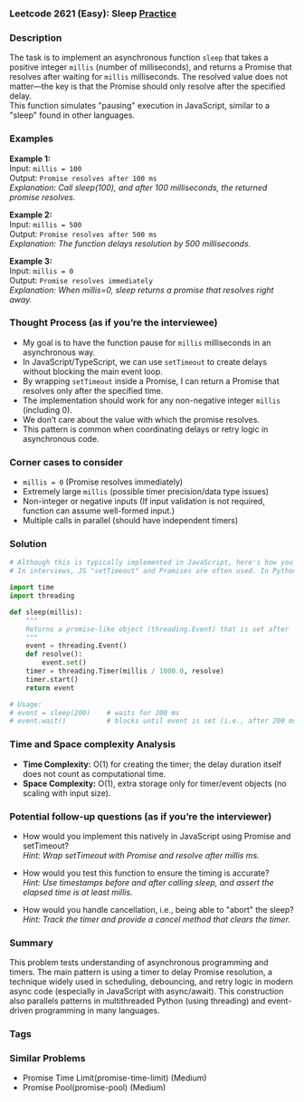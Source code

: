 ### Leetcode 2621 (Easy): Sleep [Practice](https://leetcode.com/problems/sleep)

### Description  
The task is to implement an asynchronous function `sleep` that takes a positive integer `millis` (number of milliseconds), and returns a Promise that resolves after waiting for `millis` milliseconds. The resolved value does not matter—the key is that the Promise should only resolve after the specified delay.  
This function simulates "pausing" execution in JavaScript, similar to a "sleep" found in other languages.

### Examples  

**Example 1:**  
Input: `millis = 100`  
Output: `Promise resolves after 100 ms`  
*Explanation: Call sleep(100), and after 100 milliseconds, the returned promise resolves.*

**Example 2:**  
Input: `millis = 500`  
Output: `Promise resolves after 500 ms`  
*Explanation: The function delays resolution by 500 milliseconds.*

**Example 3:**  
Input: `millis = 0`  
Output: `Promise resolves immediately`  
*Explanation: When millis=0, sleep returns a promise that resolves right away.*

### Thought Process (as if you’re the interviewee)  
- My goal is to have the function pause for `millis` milliseconds in an asynchronous way.  
- In JavaScript/TypeScript, we can use `setTimeout` to create delays without blocking the main event loop.  
- By wrapping `setTimeout` inside a Promise, I can return a Promise that resolves only after the specified time.
- The implementation should work for any non-negative integer `millis` (including 0).
- We don’t care about the value with which the promise resolves.
- This pattern is common when coordinating delays or retry logic in asynchronous code.

### Corner cases to consider  
- `millis = 0` (Promise resolves immediately)
- Extremely large `millis` (possible timer precision/data type issues)
- Non-integer or negative inputs (If input validation is not required, function can assume well-formed input.)
- Multiple calls in parallel (should have independent timers)

### Solution

```python
# Although this is typically implemented in JavaScript, here's how you'd write it in Python for the exercise.
# In interviews, JS "setTimeout" and Promises are often used. In Python, use time.sleep with threading/futures, or asyncio.sleep.

import time
import threading

def sleep(millis):
    """
    Returns a promise-like object (threading.Event) that is set after 'millis' milliseconds.
    """
    event = threading.Event()
    def resolve():
        event.set()
    timer = threading.Timer(millis / 1000.0, resolve)
    timer.start()
    return event

# Usage:
# event = sleep(200)    # waits for 200 ms
# event.wait()          # blocks until event is set (i.e., after 200 ms)
```

### Time and Space complexity Analysis  

- **Time Complexity:** O(1) for creating the timer; the delay duration itself does not count as computational time.
- **Space Complexity:** O(1), extra storage only for timer/event objects (no scaling with input size).

### Potential follow-up questions (as if you’re the interviewer)  

- How would you implement this natively in JavaScript using Promise and setTimeout?  
  *Hint: Wrap setTimeout with Promise and resolve after millis ms.*

- How would you test this function to ensure the timing is accurate?  
  *Hint: Use timestamps before and after calling sleep, and assert the elapsed time is at least millis.*

- How would you handle cancellation, i.e., being able to "abort" the sleep?  
  *Hint: Track the timer and provide a cancel method that clears the timer.*

### Summary
This problem tests understanding of asynchronous programming and timers. The main pattern is using a timer to delay Promise resolution, a technique widely used in scheduling, debouncing, and retry logic in modern async code (especially in JavaScript with async/await). This construction also parallels patterns in multithreaded Python (using threading) and event-driven programming in many languages.

### Tags

### Similar Problems
- Promise Time Limit(promise-time-limit) (Medium)
- Promise Pool(promise-pool) (Medium)